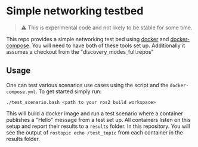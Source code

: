# Simple networking testbed

> :warning: This is experimental code and not likely to be stable for some time.

This repo provides a simple networking test bed using [docker](https://www.docker.com/) 
and [docker-compose](https://docs.docker.com/compose/). You will need to have both of these tools set up.
Additionally it assumes a checkout from the "discovery_modes_full.repos"

## Usage

One can test various scenarios use cases using the script and the `docker-compose.yml`. To get started simply run:
```
./test_scenario.bash <path to your ros2 build workspace>
```
This will build a docker image and run a test scenario where a container
publishes a "Hello" message from a test set up. All containers listen on this setup and report their results to a `results` folder. In this repository. You will see the output of `rostopic echo /test_topic` from each container in the results folder.
